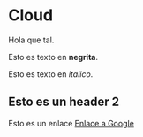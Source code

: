 # Cloud


Hola que tal.

Esto es texto en **negrita**.

Esto es texto en *italico*.

## Esto es un header 2

Esto es un enlace [Enlace a Google ](https://google.com)
